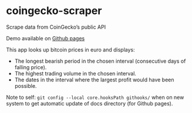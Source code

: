 # coingecko-scraper
Scrape data from CoinGecko’s public API

Demo available on [Github pages](https://softrabbit.github.io/coingecko-scraper/)

This app looks up bitcoin prices in euro and displays:
* The longest bearish period in the chosen interval (consecutive days of falling price).
* The highest trading volume in the chosen interval.
* The dates in the interval where the largest profit would have been possible.

Note to self: `git config --local core.hooksPath githooks/` when on new system to get automatic update of docs directory (for Github pages).